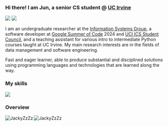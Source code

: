 

### Hi there! I am Jun, a senior CS student @ [UC Irvine](https://uci.edu/)

[![](https://img.shields.io/badge/🌐%20%20%20Homepage-red??&style=flat-square)](https://jackyxia.blog)
[![](https://img.shields.io/badge/LinkedIn-0077B5?style=flat-square&logo=linkedin)](https://www.linkedin.com/in/jun-xia/)


I am an undergraduate researcher at the [Information Systems Group](https://isg.ics.uci.edu/), a software developer at [Google Summer of Code](https://summerofcode.withgoogle.com/) 2024 and [UCI ICS Student Council](https://studentcouncil.ics.uci.edu/), and a teaching assistant for various intro to intermediate Python courses taught at UC Irvine. My main research interests are in the fields of data management and software engineering.

Fast and eager learner, able to produce substantial and disciplined solutions using programming languages and technologies that are learned along the way.

### My skills
  <a href="https://skillicons.dev">
    <img src="https://skillicons.dev/icons?i=python,git,kubernetes,docker,c,vim,bash,cpp,css,flask,gcp,githubactions,java,js,html,linux,r,react,sqlite,tensorflow,vercel,gitlab,aws,mysql,nextjs,npm,postgres&perline=9" />
  </a>


### Overview

  <img align="left" src="https://github-readme-jackyzzzs-projects.vercel.app/api/top-langs/?username=JackyZzZz&layout=donut&theme=panda&langs_count=8&hide=SCSS,LESS&hide_progress=true" alt="JackyZzZz" />
  <img align="center" src="https://github-readme-jackyzzzs-projects.vercel.app/api?username=JackyZzZz&show_icons=true&locale=en&rank_icon=github&theme=panda&hide=stars" alt="JackyZzZz" />


<!--
**JackyZzZz/JackyZzZz** is a ✨ _special_ ✨ repository because its `README.md` (this file) appears on your GitHub profile.

Here are some ideas to get you started:

- 🔭 I’m currently working on ...
- 🌱 I’m currently learning ...
- 👯 I’m looking to collaborate on ...
- 🤔 I’m looking for help with ...
- 💬 Ask me about ...
- 📫 How to reach me: ...
- 😄 Pronouns: ...
- ⚡ Fun fact: ...
[![Github status](https://github-readme-stats.vercel.app/api?username=JackyZzZz)]()
[![Top Langs](https://github-readme-stats.vercel.app/api/top-langs/?username=JackyZzZz)](https://github.com/anuraghazra/github-readme-stats)
![Personal Banner](./Banner.png)

Throughout my academic journey, I have been involved in various projects, including [Texera](https://github.com/Texera/texera), a collaborative data analytics platform supporting over 4,000 users worldwide, and the development of the Global Airport App, a Python-based GUI application that parses and manages information on over 75,880 airports. I also created a [Breakout game](https://github.com/JackyZzZz/BREAKOUT-GAME) with HTML5 Canvas and JavaScript that supports real-time responsive scoring.

[![](https://img.shields.io/badge/Resume-FFAE1A?style=flat-square&logo=readdotcv)](https://jackyzzzz.github.io/data/JunXia_Resume_2024.pdf)
[![](https://img.shields.io/badge/Gmail-9933CC?style=flat-square&logo=gmail)](mailto:xiaj8@uci.edu)
-->
